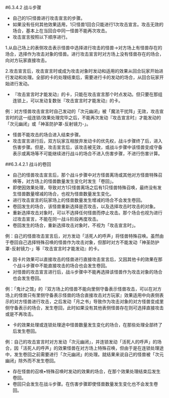 #6.3.4.2        战斗步骤
* 自己的1只怪兽进行攻击宣言的步骤。
* 如果没有任何其他效果适用，1只怪兽1回合只能进行1次攻击宣言。攻击无效的场合，基本上在当回合中同一怪兽不能再次攻击。
* 攻击宣言按照以下顺序进行。

1.从自己场上的表侧攻击表示怪兽中选择进行攻击的怪兽→对方场上有怪兽存在的场合，选择作为攻击对象的怪兽。进行攻击宣言时对方场上没有怪兽存在的场合，向对方玩家直接攻击。

2.攻击宣言后，攻击宣言时或成为攻击对象时发动和适用的效果从回合玩家开始进行发动和处理。全部的卡的处理结束后，需要进行卡的发动的场合，从回合玩家开始进行发动。
* 『攻击宣言时才能发动』的卡，只能在攻击宣言那个时点发动。但只要在那组连锁上，可以发动复数张『攻击宣言时才能发动』的卡。

例：对方怪兽攻击宣言时自己发动的「次元幽闭」被「魔法干扰阵」无效，攻击宣言时的这一组连锁/效果处理完毕之后，不能再次发动『攻击宣言时』才能发动的「次元幽闭」或「神圣防护罩-反射镜力-」。
* 怪兽不能攻击的场合进入结束步骤。
* 攻击宣言进行后，双方玩家互相放弃发动卡的优先权，战斗步骤终了后，进入伤害步骤。但是，攻击宣言后，该攻击被无效，或战斗步骤中该怪兽变成守备表示或离场等不可能继续进行战斗的场合不进入伤害步骤，不进行伤害计算。

##6.3.4.2.1        战斗的卷回
* 自己的怪兽攻击宣言后，那个战斗步骤中对方怪兽离场或其他对方怪兽特殊召唤等，对方场上的怪兽数量发生变化时发生「卷回」。
* 即使因效果处理，导致对方1只怪兽离场之后有1只怪兽特殊召唤，最终没有发生怪兽数量增减的场合，也视为怪兽数量发生变化。
* 进行攻击宣言的玩家场上的怪兽数量发生增减的场合不会发生卷回。
* 卷回发生的场合，该怪兽重新选择是否攻击，以及选择攻击时攻击的对象。
* 重新选择攻击对象时，可以不选择任何怪兽而停止攻击。那个场合也视为进行过攻击宣言，不能在同一战斗阶段再度攻击。
* 卷回发生的场合，重新选择攻击对象时，不视为「攻击宣言时」。

例：自己的怪兽攻击宣言后，对方发动「活死人的呼声」将怪兽特殊召唤。虽然由于卷回自己选择特殊召唤的怪兽作为攻击对象，但那时对方不能发动「神圣防护罩-反射镜力-」等『攻击宣言时才能发动』的卡。
* 因卡片效果可以直接攻击的怪兽进行直接攻击宣言后，又因其他卡的效果在那个战斗步骤中不能直接攻击的场合也会发生卷回。
* 对怪兽的攻击宣言进行后，战斗步骤中不能再选择该怪兽作为攻击对象的场合也会发生卷回。

例：「鬼计之馆」的『双方场上的怪兽不能向里侧守备表示怪兽攻击，可以在对方场上的怪兽只有里侧守备表示怪兽的场合直接攻击对方玩家』效果适用中向表侧表示的对方怪兽进行攻击，之后发动「月之书」导致作为攻击对象的对方怪兽变成里侧守备表示的场合，发生卷回，此时如果没有其他表侧怪兽存在则可选择直接攻击或是不再攻击。
* 卡的效果处理或连锁处理途中怪兽数量发生变化的场合，在那些处理全部终了后发生卷回。

例：自己的攻击宣言时对方发动「次元幽闭」，并连锁发动「活死人的呼声」的场合，因「活死人的呼声」的效果怪兽在对方场上特殊召唤，但由于是在连锁处理途中，发生卷回之前需要进行「次元幽闭」的处理。就结果来说自己的怪兽被「次元幽闭」除外而不发生卷回。
* 存在怪兽的召唤•特殊召唤时发动的效果的场合，在那个效果处理结束后发生卷回。
* 卷回只会发生在战斗步骤。在伤害步骤即使怪兽数量发生变化也不会发生卷回。
